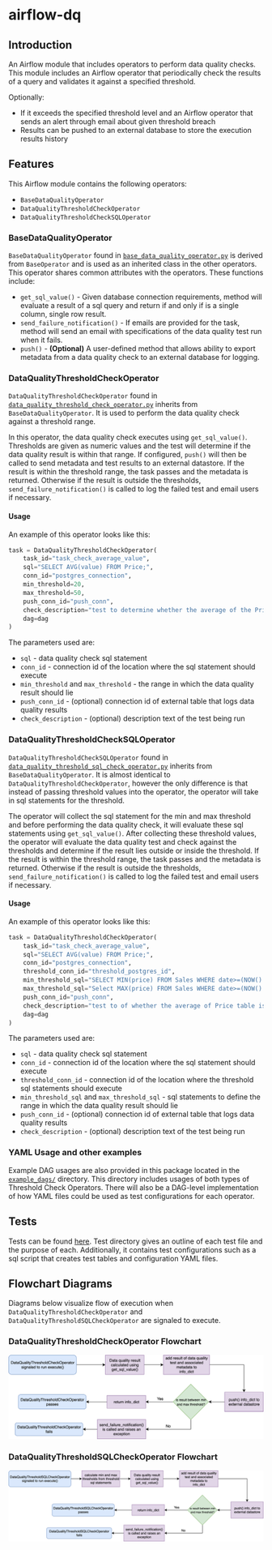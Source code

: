 # airflow-dq

## Introduction
An Airflow module that includes operators to perform data quality checks. This module includes an Airflow operator that periodically check the results of a query and validates it against a specified threshold.  

Optionally: 

 - If it exceeds the specified threshold level and an Airflow operator that sends an alert through email about given threshold breach
 - Results can be pushed to an external database to store the execution results history

## Features
This Airflow module contains the following operators:
- `BaseDataQualityOperator`
- `DataQualityThresholdCheckOperator`
- `DataQualityThresholdCheckSQLOperator`

### BaseDataQualityOperator
`BaseDataQualityOperator` found in [`base_data_quality_operator.py`](plugins/base_data_quality_operator.py) is derived from `BaseOperator` and is used as an inherited class in the other operators. This operator shares common attributes with the operators. These functions include:
- `get_sql_value()` - Given database connection requirements, method will evaluate a result of a sql query and return if and only if is a single column, single row result.
- `send_failure_notification()` - If emails are provided for the task, method will send an email with specifications of the data quality test run when it fails.
- `push()` - **(Optional)** A user-defined method that allows ability to export metadata from a data quality check to an external database for logging.

### DataQualityThresholdCheckOperator
`DataQualityThresholdCheckOperator` found in [`data_quality_threshold_check_operator.py`](plugins/data_quality_threshold_check_operator.py) inherits from `BaseDataQualityOperator`. It is used to perform the data quality check against a threshold range. 

In this operator, the data quality check executes using `get_sql_value()`. Thresholds are given as numeric values and the test will determine if the data quality result is within that range. If configured, `push()` will then be called to send metadata and test results to an external datastore. If the result is within the threshold range, the task passes and the metadata is returned. Otherwise if the result is outside the thresholds, `send_failure_notification()` is called to log the failed test and email users if necessary.

#### Usage
An example of this operator looks like this:
```python
task = DataQualityThresholdCheckOperator(
    task_id="task_check_average_value",
    sql="SELECT AVG(value) FROM Price;",
    conn_id="postgres_connection",
    min_threshold=20,
    max_threshold=50,
    push_conn_id="push_conn",
    check_description="test to determine whether the average of the Price table is between 20 and 50",
    dag=dag
)
```
The parameters used are:
- `sql` - data quality check sql statement
- `conn_id` - connection id of the location where the sql statement should execute
- `min_threshold` and `max_threshold` - the range in which the data quality result should lie
- `push_conn_id` - (optional) connection id of external table that logs data quality results
- `check_description` - (optional) description text of the test being run

### DataQualityThresholdCheckSQLOperator
`DataQualityThresholdCheckSQLOperator` found in [`data_quality_threshold_sql_check_operator.py`](plugins/data_quality_threshold_sql_check_operator.py) inherits from `BaseDataQualityOperator`. It is almost identical to `DataQualityThresholdCheckOperator`, however the only difference is that instead of passing threshold values into the operator, the operator will take in sql statements for the threshold.

The operator will collect the sql statement for the min and max threshold and before performing the data quality check, it will evaluate these sql statements using `get_sql_value()`. After collecting these threshold values, the operator will evaluate the data quality test and check against the thresholds and determine if the result lies outside or inside the threshold. If the result is within the threshold range, the task passes and the metadata is returned. Otherwise if the result is outside the thresholds, `send_failure_notification()` is called to log the failed test and email users if necessary.

#### Usage
An example of this operator looks like this:
```python
task = DataQualityThresholdCheckOperator(
    task_id="task_check_average_value",
    sql="SELECT AVG(value) FROM Price;",
    conn_id="postgres_connection",
    threshold_conn_id="threshold_postgres_id",
    min_threshold_sql="SELECT MIN(price) FROM Sales WHERE date>=(NOW() - interval '1 month');",
    max_threshold_sql="Select MAX(price) FROM Sales WHERE date>=(NOW() - interval '1 month');",
    push_conn_id="push_conn",
    check_description="test to of whether the average of Price table is between low and high of Sales table from the last month",
    dag=dag
)
```
The parameters used are:
- `sql` - data quality check sql statement
- `conn_id` - connection id of the location where the sql statement should execute
- `threshold_conn_id` - connection id of the location where the threshold sql statements should execute
- `min_threshold_sql` and `max_threshold_sql` - sql statements to define the range in which the data quality result should lie
- `push_conn_id` - (optional) connection id of external table that logs data quality results
- `check_description` - (optional) description text of the test being run


### YAML Usage and other examples
Example DAG usages are also provided in this package located in the [`example_dags/`](example_dags/) directory. This directory includes usages of both types of Threshold Check Operators. There will also be a DAG-level implementation of how YAML files could be used as test configurations for each operator.

## Tests
Tests can be found [here](tests/). Test directory gives an outline of each test file and the purpose of each. Additionally, it contains test configurations such as a sql script that creates test tables and configuration YAML files.

## Flowchart Diagrams
Diagrams below visualize flow of execution when `DataQualityThresholdCheckOperator` and `DataQualityThresholdSQLCheckOperator` are signaled to execute.

### DataQualityThresholdCheckOperator Flowchart
![data_quality_threshold_check_operator diagram](operator_diagrams/data_quality_threshold_check_operator_flowchart.png)

### DataQualityThresholdSQLCheckOperator Flowchart
![data_quality_threshold_sql_check_operator diagram](operator_diagrams/data_quality_threshold_sql_check_operator_flowchart.png)
